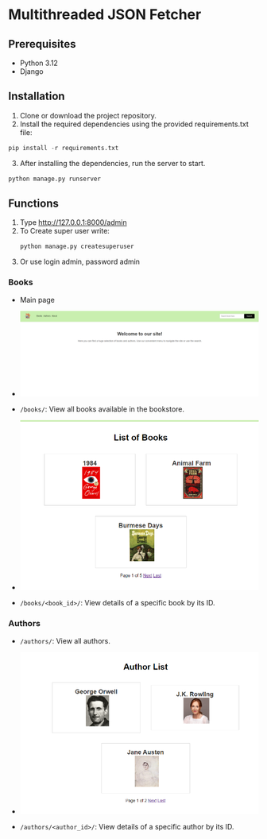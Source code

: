 # Multithreaded JSON Fetcher
## Prerequisites

- Python 3.12
- Django

## Installation

1. Clone or download the project repository.
2. Install the required dependencies using the provided requirements.txt file:

```py
pip install -r requirements.txt
```
3. After installing the dependencies, run the server to start.
```py
python manage.py runserver
```

## Functions
1. Type http://127.0.0.1:8000/admin
2. To Create super user write:
   ```py
   python manage.py createsuperuser
   ```
3. Or use login admin, password admin


### Books
- Main page 
- ![authors_books_page](https://github.com/offonyes/books_app/blob/main/readme_images/main_page.png)

- `/books/`: View all books available in the bookstore.
- ![authors_books_page](https://github.com/offonyes/books_app/blob/main/readme_images/books_page.png)

- `/books/<book_id>/`: View details of a specific book by its ID.

### Authors

- `/authors/`: View all authors.
- ![authors_page](https://github.com/offonyes/books_app/blob/main/readme_images/authors_page.png)

- `/authors/<author_id>/`: View details of a specific author by its ID.
